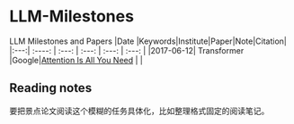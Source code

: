 # LLM-Milestones
LLM Milestones and Papers
|Date |Keywords|Institute|Paper|Note|Citation|
|:---:|    :----:        |        :---:         |        :---:         |      :---:    | :---:  |
|2017-06-12| Transformer |Google|[Attention Is All You Need](https://arxiv.org/abs/1706.03762v7) | |



## Reading notes
要把景点论文阅读这个模糊的任务具体化，比如整理格式固定的阅读笔记。

<!--stackedit_data:
eyJoaXN0b3J5IjpbLTIxMzQyODE3MDMsLTExMTkyMjk2ODAsLT
E3NjMyMTU1MDEsMTE1NTIzNjk1OCwtMTc0NjI1NzY3OF19
-->